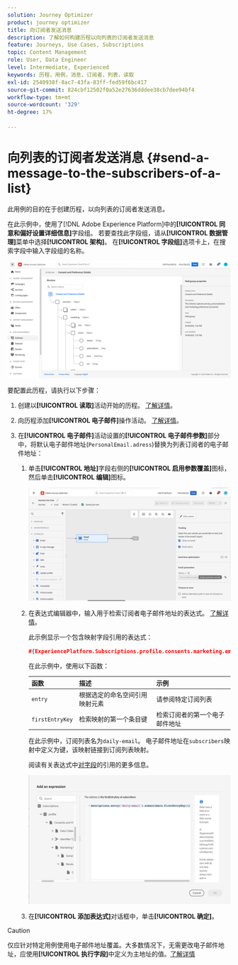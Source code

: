 ```yaml
---
solution: Journey Optimizer
product: journey optimizer
title: 向订阅者发送消息
description: 了解如何构建历程以向列表的订阅者发送消息
feature: Journeys, Use Cases, Subscriptions
topic: Content Management
role: User, Data Engineer
level: Intermediate, Experienced
keywords: 历程，用例，消息，订阅者，列表，读取
exl-id: 2540938f-8ac7-43fa-83ff-fed59f6bc417
source-git-commit: 824cbf12502f0a52e27636dddee38cb7dee94bf4
workflow-type: tm+mt
source-wordcount: '329'
ht-degree: 17%

---
```


# 向列表的订阅者发送消息 {#send-a-message-to-the-subscribers-of-a-list}

此用例的目的在于创建历程，以向列表的订阅者发送消息。

在此示例中，使用了[!DNL Adobe Experience Platform]中的&#x200B;**[!UICONTROL 同意和偏好设置详细信息]**&#x200B;字段组。 若要查找此字段组，请从&#x200B;**[!UICONTROL 数据管理]**&#x200B;菜单中选择&#x200B;**[!UICONTROL 架构]**。 在&#x200B;**[!UICONTROL 字段组]**&#x200B;选项卡上，在搜索字段中输入字段组的名称。

![此字段组包含订阅元素](assets/consent-and-preference-details-field-group.png)

要配置此历程，请执行以下步骤：

1. 创建以&#x200B;**[!UICONTROL 读取]**&#x200B;活动开始的历程。 [了解详情](journey-gs.md)。
1. 向历程添加&#x200B;**[!UICONTROL 电子邮件]**&#x200B;操作活动。 [了解详情](journeys-message.md)。
1. 在&#x200B;**[!UICONTROL 电子邮件]**&#x200B;活动设置的&#x200B;**[!UICONTROL 电子邮件参数]**&#x200B;部分中，将默认电子邮件地址(`PersonalEmail.adress`)替换为列表订阅者的电子邮件地址：

   1. 单击&#x200B;**[!UICONTROL 地址]**&#x200B;字段右侧的&#x200B;**[!UICONTROL 启用参数覆盖]**&#x200B;图标，然后单击&#x200B;**[!UICONTROL 编辑]**&#x200B;图标。

      ![](assets/message-to-subscribers-uc-1.png)

   1. 在表达式编辑器中，输入用于检索订阅者电子邮件地址的表达式。 [了解详情](expression/expressionadvanced.md)。

      此示例显示一个包含映射字段引用的表达式：

      ```json
      #{ExperiencePlatform.Subscriptions.profile.consents.marketing.email.subscriptions.entry('daily-email').subscribers.firstEntryKey()}
      ```

      在此示例中，使用以下函数：

      | 函数 | 描述 | 示例 |
      | --- | --- | --- |
      | `entry` | 根据选定的命名空间引用映射元素 | 请参阅特定订阅列表 |
      | `firstEntryKey` | 检索映射的第一个条目键 | 检索订阅者的第一个电子邮件地址 |

      在此示例中，订阅列表名为`daily-email`。 电子邮件地址在`subscribers`映射中定义为键，该映射链接到订阅列表映射。

      阅读有关表达式中[对字段](expression/field-references.md)的引用的更多信息。

      ![](assets/message-to-subscribers-uc-2.png)

   1. 在&#x200B;**[!UICONTROL 添加表达式]**&#x200B;对话框中，单击&#x200B;**[!UICONTROL 确定]**。

>[!CAUTION]
>
>仅应针对特定用例使用电子邮件地址覆盖。大多数情况下，无需更改电子邮件地址，应使用&#x200B;**[!UICONTROL 执行字段]**&#x200B;中定义为主地址的值。[了解详情](../configuration/primary-email-addresses.md)
